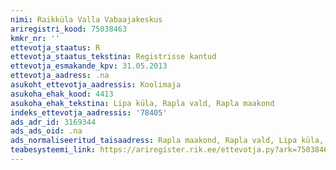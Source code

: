 ```yaml
---
nimi: Raikküla Valla Vabaajakeskus
ariregistri_kood: 75038463
kmkr_nr: ''
ettevotja_staatus: R
ettevotja_staatus_tekstina: Registrisse kantud
ettevotja_esmakande_kpv: 31.05.2013
ettevotja_aadress: .na
asukoht_ettevotja_aadressis: Koolimaja
asukoha_ehak_kood: 4413
asukoha_ehak_tekstina: Lipa küla, Rapla vald, Rapla maakond
indeks_ettevotja_aadressis: '78405'
ads_adr_id: 3169344
ads_ads_oid: .na
ads_normaliseeritud_taisaadress: Rapla maakond, Rapla vald, Lipa küla, Koolimaja
teabesysteemi_link: https://ariregister.rik.ee/ettevotja.py?ark=75038463&ref=rekvisiidid
---
```

